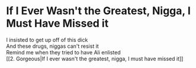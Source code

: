 # If I Ever Wasn't the Greatest, Nigga, I Must Have Missed it

I insisted to get up off of this dick  
And these drugs, niggas can't resist it  
Remind me when they tried to have Ali enlisted  
[[2. Gorgeous|If I ever wasn't the greatest, nigga, I must have missed it]]
